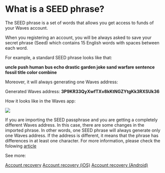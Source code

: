 # What is a SEED phrase?

The SEED phrase is a set of words that allows you get access to funds of your Waves account.

When you registering an account, you will be always asked to save your secret phrase (Seed) which contains 15 English words with spaces between each word.

For example, a standard SEED phrase looks like that:

**uncle push human bus echo drastic garden joke sand warfare sentence fossil title color combine**

Moreover, it will always generating one Waves address:

Generated Waves address: **3P9KR33QyXwfTXv8kKtNGZYtgKk3RXSUk36**

How it looks like in the Waves app:

![](/_assets/seed_phrase_01.png)

If you are importing the SEED passphrase and you are getting a completely different Waves address. In this case, there are some changes in the imported phrase. In other words, one SEED phrase will always generate only one Waves address. If the address is different, it means that the phrase has differences in at least one character. For more information, please check the folowing [article](/waves-client/frequently-asked-questions-faq/account-management/one-seed.md)

See more:

[Account recovery](waves-client/account-management/restore-an-account.md)
[Account recovery (iOS)](waves-client/mobile-apps/iOS/account-managment/restore-an-account.md)
[Account recovery (Android)](waves-client/mobile-apps/android/account-managment/restore-an-account.md)
